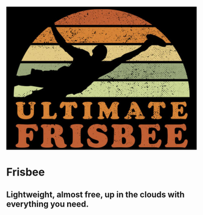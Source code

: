 ![Frisbee](image.png)

# Frisbee
## Lightweight, almost free, up in the clouds with everything you need.